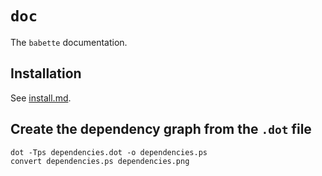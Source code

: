 # `doc`

The `babette` documentation.

## Installation

See [install.md](install.md).

## Create the dependency graph from the `.dot` file

```
dot -Tps dependencies.dot -o dependencies.ps
convert dependencies.ps dependencies.png
```


